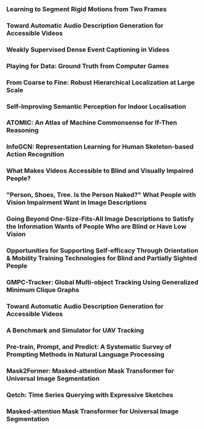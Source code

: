 ### Learning to Segment Rigid Motions from Two Frames
### Toward Automatic Audio Description Generation for Accessible Videos
### Weakly Supervised Dense Event Captioning in Videos
### Playing for Data: Ground Truth from Computer Games
### From Coarse to Fine: Robust Hierarchical Localization at Large Scale
### Self-Improving Semantic Perception for Indoor Localisation
### ATOMIC: An Atlas of Machine Commonsense for If-Then Reasoning
### InfoGCN: Representation Learning for Human Skeleton-based Action Recognition
### What Makes Videos Accessible to Blind and Visually Impaired People?
### "Person, Shoes, Tree. Is the Person Naked?" What People with Vision Impairment Want in Image Descriptions
### Going Beyond One-Size-Fits-All Image Descriptions to Satisfy the Information Wants of People Who are Blind or Have Low Vision
### Opportunities for Supporting Self-efficacy Through Orientation & Mobility Training Technologies for Blind and Partially Sighted People
### GMPC-Tracker: Global Multi-object Tracking Using Generalized Minimum Clique Graphs
### Toward Automatic Audio Description Generation for Accessible Videos
### A Benchmark and Simulator for UAV Tracking
### Pre-train, Prompt, and Predict: A Systematic Survey of Prompting Methods in Natural Language Processing
### Mask2Former: Masked-attention Mask Transformer for Universal Image Segmentation
### Qetch: Time Series Querying with Expressive Sketches
### Masked-attention Mask Transformer for Universal Image Segmentation
